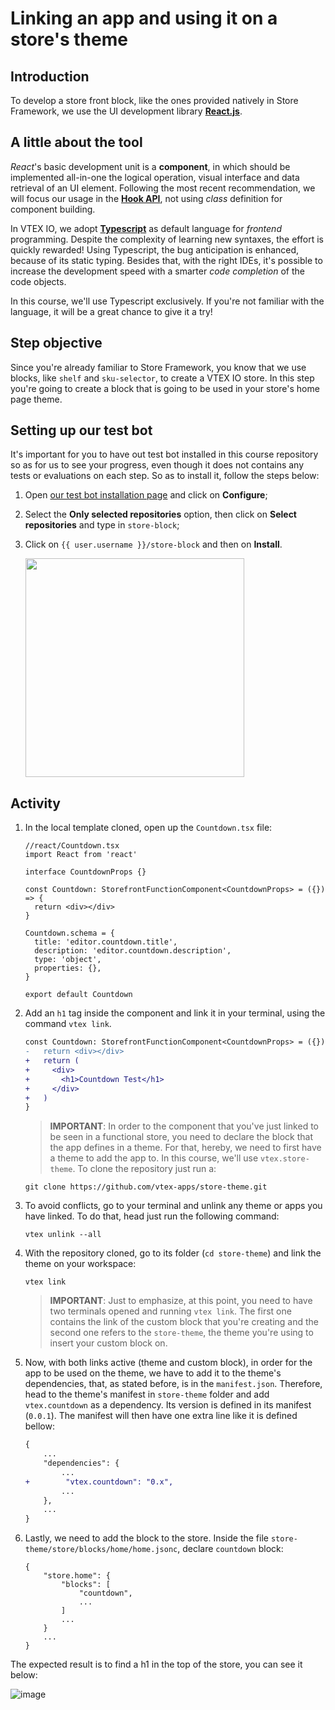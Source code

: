 # Linking an app and using it on a store's theme

## Introduction

To develop a store front block, like the ones provided natively in Store Framework, we use the UI development library **[React.js](https://reactjs.org/)**.

## A little about the tool

*React*'s basic development unit is a **component**, in which should be implemented all-in-one the logical operation, visual interface and data retrieval of an UI element. Following the most recent recommendation, we will focus our usage in the [**Hook API**](https:/**/reactjs.org/docs/hooks-intro.html), not using *class* definition for component building. 

In VTEX IO, we adopt [**Typescript**](https://www.typescriptlang.org/) as default language for *frontend* programming. Despite the complexity of learning new syntaxes, the effort is quickly rewarded! Using Typescript, the bug anticipation is enhanced, because of its static typing. Besides that, with the right IDEs, it's possible to increase the development speed with a smarter *code completion* of the code objects. 

In this course, we'll use Typescript exclusively. If you're not familiar with the language, it will be a great chance to give it a try!

## Step objective 

Since you're already familiar to Store Framework, you know that we use blocks, like `shelf` and `sku-selector`, to create a VTEX IO store. In this step you're going to create a block that is going to be used in your store's home page theme.

## Setting up our test bot
It's important for you to have out test bot installed in this course repository so as for us to see your progress, even though it does not contains any tests or evaluations on each step. So as to install it, follow the steps below:

1. Open [our test bot installation page](https://github.com/apps/vtex-course-hub) and click on **Configure**;
2. Select the **Only selected repositories** option, then click on **Select repositories** and type in `store-block`;
3. Click on `{{ user.username }}/store-block` and then on **Install**.

    <img src="https://user-images.githubusercontent.com/19495917/86020968-f31fca00-b9fe-11ea-9776-ccab355663b5.png" width="350" />

## Activity

1. In the local template cloned, open up the `Countdown.tsx` file:

    ```tsx
    //react/Countdown.tsx
    import React from 'react'

    interface CountdownProps {}

    const Countdown: StorefrontFunctionComponent<CountdownProps> = ({}) => {
      return <div></div>
    }

    Countdown.schema = {
      title: 'editor.countdown.title',
      description: 'editor.countdown.description',
      type: 'object',
      properties: {},
    }

    export default Countdown
    ```

2. Add an `h1` tag inside the component and link it in your terminal, using the command `vtex link`.

    ```diff
    const Countdown: StorefrontFunctionComponent<CountdownProps> = ({}) => {
    -   return <div></div>
    +   return (
    +     <div>
    +       <h1>Countdown Test</h1>
    +     </div>
    +   )
    }
    ```

    >**IMPORTANT**: In order to the component that you've just linked to be seen in a functional store, you need to declare the block that the app defines in a theme. For that, hereby, we need to first have a theme to add the app to. In this course, we'll use `vtex.store-theme`. To clone the repository just run a:
    ```
    git clone https://github.com/vtex-apps/store-theme.git
    ```

3. To avoid conflicts, go to your terminal and unlink any theme or apps you have linked. To do that, head just run the following command: 

    ```
    vtex unlink --all
    ```

4. With the repository cloned, go to its folder (`cd store-theme`) and link the theme on your workspace: 

    ```
    vtex link
    ```

    > **IMPORTANT**: Just to emphasize, at this point, you need to have two terminals opened and running `vtex link`. The first one contains the link of the custom block that you're creating and the second one refers to the `store-theme`, the theme you're using to insert your custom block on.

5. Now, with both links active (theme and custom block), in order for the app to be used on the theme, we have to add it to the theme's dependencies, that, as stated before, is in the `manifest.json`. Therefore, head to the theme's manifest in `store-theme` folder and add `vtex.countdown` as a dependency. Its version is defined in its manifest (`0.0.1`). The manifest will then have one extra line like it is defined bellow: 

    ```diff
    {
        ...
        "dependencies": {
            ...
    +        "vtex.countdown": "0.x",
            ...
        },
        ...
    }
    ```

6. Lastly, we need to add the block to the store. Inside the file `store-theme/store/blocks/home/home.jsonc`, declare `countdown` block: 
    ```
    {
        "store.home": {
            "blocks": [
                "countdown",
                ...
            ]
            ...
        }
        ...
    }
    ```

The expected result is to find a h1 in the top of the store, you can see it below: 

![image](https://user-images.githubusercontent.com/19495917/80492927-0e0c8a00-893b-11ea-8a1d-aaad2874a014.png)
